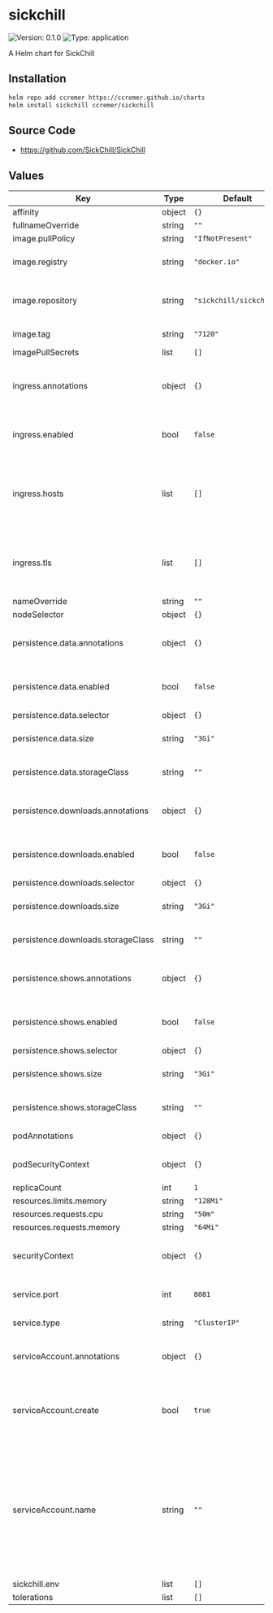 # sickchill

![Version: 0.1.0](https://img.shields.io/badge/Version-0.1.0-informational?style=flat-square) ![Type: application](https://img.shields.io/badge/Type-application-informational?style=flat-square)

A Helm chart for SickChill

## Installation

```bash
helm repo add ccremer https://ccremer.github.io/charts
helm install sickchill ccremer/sickchill
```

## Source Code

* <https://github.com/SickChill/SickChill>

## Values

| Key | Type | Default | Description |
|-----|------|---------|-------------|
| affinity | object | `{}` |  |
| fullnameOverride | string | `""` |  |
| image.pullPolicy | string | `"IfNotPresent"` |  |
| image.registry | string | `"docker.io"` | Container image registry |
| image.repository | string | `"sickchill/sickchill"` | Location of the container image |
| image.tag | string | `"7120"` | Container image tag |
| imagePullSecrets | list | `[]` |  |
| ingress.annotations | object | `{}` | Additional annotations for the Ingress object |
| ingress.enabled | bool | `false` | Control whether ingress is created |
| ingress.hosts | list | `[]` | See Kubernetes Docs for a guide to setup Ingress hosts |
| ingress.tls | list | `[]` | See Kubernetes Docs for a guide to setup TLS on Ingress |
| nameOverride | string | `""` |  |
| nodeSelector | object | `{}` |  |
| persistence.data.annotations | object | `{}` | Additional annotations to add to the PVC |
| persistence.data.enabled | bool | `false` | Whether to enable the PVC and mount |
| persistence.data.selector | object | `{}` | PV selector |
| persistence.data.size | string | `"3Gi"` | Requested storage size |
| persistence.data.storageClass | string | `""` | Storage Class name of the PV |
| persistence.downloads.annotations | object | `{}` | Additional annotations to add to the PVC |
| persistence.downloads.enabled | bool | `false` | Whether to enable the PVC and mount |
| persistence.downloads.selector | object | `{}` | PV selector |
| persistence.downloads.size | string | `"3Gi"` | Requested storage size |
| persistence.downloads.storageClass | string | `""` | Storage Class name of the PV |
| persistence.shows.annotations | object | `{}` | Additional annotations to add to the PVC |
| persistence.shows.enabled | bool | `false` | Whether to enable the PVC and mount |
| persistence.shows.selector | object | `{}` | PV selector |
| persistence.shows.size | string | `"3Gi"` | Requested storage size |
| persistence.shows.storageClass | string | `""` | Storage Class name of the PV |
| podAnnotations | object | `{}` | The pod annotations |
| podSecurityContext | object | `{}` | The pod security context |
| replicaCount | int | `1` |  |
| resources.limits.memory | string | `"128Mi"` |  |
| resources.requests.cpu | string | `"50m"` |  |
| resources.requests.memory | string | `"64Mi"` |  |
| securityContext | object | `{}` | The container security context |
| service.port | int | `8081` | Service http port number |
| service.type | string | `"ClusterIP"` | Service type |
| serviceAccount.annotations | object | `{}` | Annotations to add to the service account |
| serviceAccount.create | bool | `true` | Specifies whether a service account should be created |
| serviceAccount.name | string | `""` | The name of the service account to use. If not set and create is true, a name is generated using the fullname template |
| sickchill.env | list | `[]` |  |
| tolerations | list | `[]` |  |
